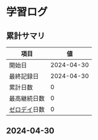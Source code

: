 # 学習ログ

## 累計サマリ
| 項目           | 値 |
|----------------|------|
| 開始日         | 2024-04-30 |
| 最終記録日      | 2024-04-30 |
| 累計日数       | 0          |
| 最高継続日数    | 0          |
| [ゼロデイ](https://www.lifehacker.jp/article/2404-get-rid-of-zero-days-to-be-more-productive/)日数    | 0           |

## 2024-04-30

